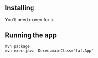 ## Installing

You'll need maven for it.

## Running the app
    mvn package
    mvn exec:java -Dexec.mainClass="faf.App"


